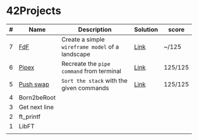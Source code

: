 # 42Projects

| # | Name | Description | Solution | score | 
|---| ---- | ----------- | ---- | ----- | 
| 7 | [FdF](https://github.com/Akadil/42project_fdf/blob/main/en.subject.pdf) | Create a simple `wireframe model` of a landscape | [Link](https://github.com/Akadil/42project_fdf) | ~/125 |
| 6 | [Pipex](https://github.com/Akadil/42project_pipex/blob/main/en.subject%20(1).pdf) | Recreate the `pipe command` from terminal | [Link](https://github.com/Akadil/42project_pipex) | 125/125 |
| 5 | [Push swap](https://github.com/Akadil/42project_push_swap/blob/main/en.subject.pdf) | `Sort the stack` with the given commands | [Link](https://github.com/Akadil/42project_push_swap) | 125/125 |
| 4 | Born2beRoot |  |  |  |
| 3 | Get next line |  |  |  |
| 2 | ft_printf |  |  |  |
| 1 | LibFT |  |  |  |
|  |  |  |  |  |
